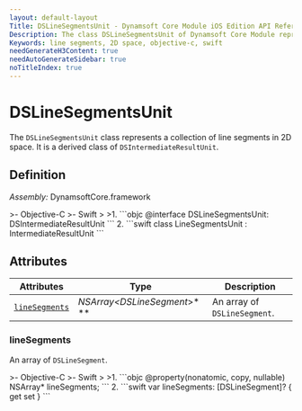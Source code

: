 ```yaml
---
layout: default-layout
Title: DSLineSegmentsUnit - Dynamsoft Core Module iOS Edition API Reference
Description: The class DSLineSegmentsUnit of Dynamsoft Core Module represents a collection of line segments in 2D space.
Keywords: line segments, 2D space, objective-c, swift
needGenerateH3Content: true
needAutoGenerateSidebar: true
noTitleIndex: true
---
```


# DSLineSegmentsUnit

The `DSLineSegmentsUnit` class represents a collection of line segments in 2D space. It is a derived class of `DSIntermediateResultUnit`.

## Definition

*Assembly:* DynamsoftCore.framework

<div class="sample-code-prefix"></div>
>- Objective-C
>- Swift
>
>1. 
```objc
@interface DSLineSegmentsUnit: DSIntermediateResultUnit
```
2. 
```swift
class LineSegmentsUnit : IntermediateResultUnit
```

## Attributes

| Attributes | Type | Description |
| ---------- | ---- | ----------- |
| [`lineSegments`](#linesegments) | *NSArray<DSLineSegment*>* \** | An array of `DSLineSegment`. |

### lineSegments

An array of `DSLineSegment`.

<div class="sample-code-prefix"></div>
>- Objective-C
>- Swift
>
>1. 
```objc
@property(nonatomic, copy, nullable) NSArray<DSLineSegment*>* lineSegments;
```
2. 
```swift
var lineSegments: [DSLineSegment]? { get set }
```
